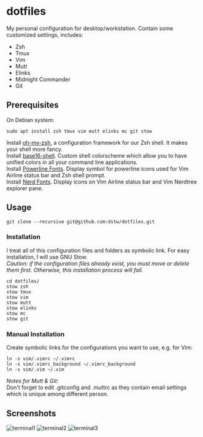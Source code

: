 # dotfiles

My personal configuration for desktop/workstation. Contain some customized 
settings, includes:

* Zsh
* Tmux
* Vim
* Mutt
* Elinks
* Midnight Commander
* Git

Prerequisites
-------------

On Debian system:

	sudo apt install zsh tmux vim mutt elinks mc git stow

Install [oh-my-zsh](https://github.com/robbyrussell/oh-my-zsh), a configuration
framework for our Zsh shell. It makes your shell more fancy.  
Install [base16-shell](https://github.com/chriskempson/base16-shell). Custom
shell colorscheme which allow you to have unified colors in all your command
line applications.  
Install [Powerline Fonts](https://github.com/powerline/fonts). Display 
symbol for powerline icons used for Vim Airline status bar and Zsh shell prompt.  
Install [Nerd Fonts](https://github.com/ryanoasis/nerd-fonts). Display 
icons on Vim Airline status bar and Vim Nerdtree explorer pane.

Usage
-----

	git clone --recursive git@github.com:dstw/dotfiles.git

### Installation

I treat all of this configuration files and folders as symbolic link.
For easy installation, I will use GNU Stow.  
*Caution: if the configuration files already exist, you must move or delete 
them first. Otherwise, this installation process will fail.*

	cd dotfiles/
	stow zsh
	stow tmux
	stow vim
	stow mutt
	stow elinks
	stow mc
	stow git

### Manual Installation

Create symbolic links for the configurations you want to use, e.g. for Vim:

	ln -s vim/.vimrc ~/.vimrc
	ln -s vim/.vimrc_background ~/.vimrc_background
	ln -s vim/.vim ~/.vim

*Notes for Mutt & Git:*    
Don't forget to edit .gitconfig and .muttrc as they contain email settings which
is unique among different person.

Screenshots
-----------

![terminal1](https://github.com/dstw/dotfiles/raw/master/screenshots/terminal1.png)
![terminal2](https://github.com/dstw/dotfiles/raw/master/screenshots/terminal2.png)
![terminal3](https://github.com/dstw/dotfiles/raw/master/screenshots/terminal3.png)
